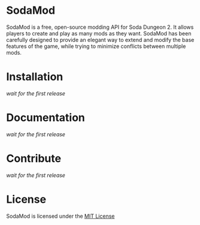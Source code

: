 # SodaMod
SodaMod is a free, open-source modding API for Soda Dungeon 2. It allows players to create and play as many mods as they want. SodaMod has been carefully designed to provide an elegant way to extend and modify the base features of the game, while trying to minimize conflicts between multiple mods.

# Installation
*wait for the first release*

# Documentation
*wait for the first release*

# Contribute
*wait for the first release*

# License
SodaMod is licensed under the [MIT License](https://github.com/valfvo/sodamod-loader/blob/main/LICENSE)
